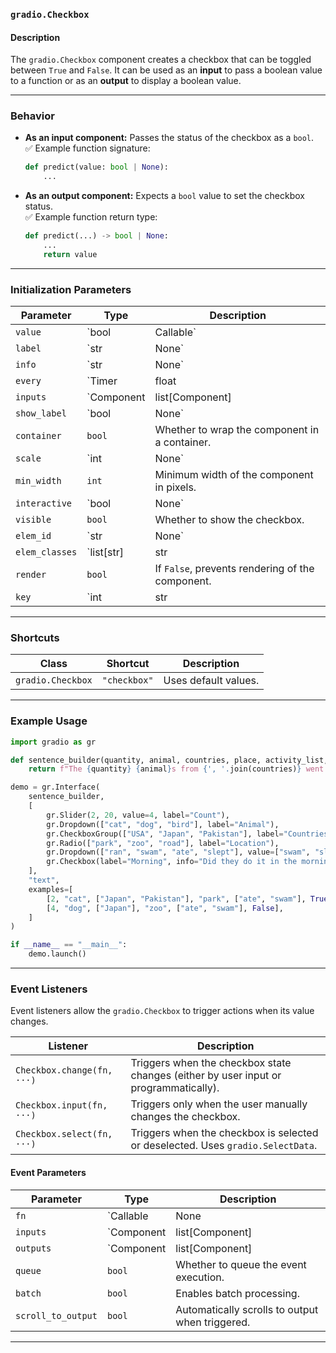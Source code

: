 ### `gradio.Checkbox`  

#### **Description**  
The `gradio.Checkbox` component creates a checkbox that can be toggled between `True` and `False`. It can be used as an **input** to pass a boolean value to a function or as an **output** to display a boolean value.

---

### **Behavior**
- **As an input component:** Passes the status of the checkbox as a `bool`.  
  ✅ Example function signature:  
  ```python
  def predict(value: bool | None):
      ...
  ```
- **As an output component:** Expects a `bool` value to set the checkbox status.  
  ✅ Example function return type:  
  ```python
  def predict(...) -> bool | None:
      ...
      return value
  ```

---

### **Initialization Parameters**
| Parameter | Type | Description |
|-----------|------|-------------|
| `value` | `bool | Callable` | Default value of the checkbox (`True` or `False`). |
| `label` | `str | None` | Label displayed next to the checkbox. |
| `info` | `str | None` | Tooltip text displayed when hovering over the component. |
| `every` | `Timer | float | None` | Runs the function at a set interval. |
| `inputs` | `Component | list[Component] | set[Component] | None` | Input components linked to the checkbox. |
| `show_label` | `bool | None` | Whether to show the label. |
| `container` | `bool` | Whether to wrap the component in a container. |
| `scale` | `int | None` | Defines relative width of the component. |
| `min_width` | `int` | Minimum width of the component in pixels. |
| `interactive` | `bool | None` | Enables user interaction. |
| `visible` | `bool` | Whether to show the checkbox. |
| `elem_id` | `str | None` | Custom HTML element ID. |
| `elem_classes` | `list[str] | str | None` | Custom CSS classes. |
| `render` | `bool` | If `False`, prevents rendering of the component. |
| `key` | `int | str | None` | Unique identifier for state management. |

---

### **Shortcuts**
| **Class** | **Shortcut** | **Description** |
|-----------|--------------|---------------|
| `gradio.Checkbox` | `"checkbox"` | Uses default values. |

---

### **Example Usage**
```python
import gradio as gr

def sentence_builder(quantity, animal, countries, place, activity_list, morning):
    return f"The {quantity} {animal}s from {', '.join(countries)} went to the {place} where they {' and '.join(activity_list)} until the {'morning' if morning else 'night'}."

demo = gr.Interface(
    sentence_builder,
    [
        gr.Slider(2, 20, value=4, label="Count"),
        gr.Dropdown(["cat", "dog", "bird"], label="Animal"),
        gr.CheckboxGroup(["USA", "Japan", "Pakistan"], label="Countries"),
        gr.Radio(["park", "zoo", "road"], label="Location"),
        gr.Dropdown(["ran", "swam", "ate", "slept"], value=["swam", "slept"], multiselect=True, label="Activity"),
        gr.Checkbox(label="Morning", info="Did they do it in the morning?"),
    ],
    "text",
    examples=[
        [2, "cat", ["Japan", "Pakistan"], "park", ["ate", "swam"], True],
        [4, "dog", ["Japan"], "zoo", ["ate", "swam"], False],
    ]
)

if __name__ == "__main__":
    demo.launch()
```

---

### **Event Listeners**
Event listeners allow the `gradio.Checkbox` to trigger actions when its value changes.

| **Listener** | **Description** |
|-------------|----------------|
| `Checkbox.change(fn, ···)` | Triggers when the checkbox state changes (either by user input or programmatically). |
| `Checkbox.input(fn, ···)` | Triggers only when the user manually changes the checkbox. |
| `Checkbox.select(fn, ···)` | Triggers when the checkbox is selected or deselected. Uses `gradio.SelectData`. |

#### **Event Parameters**
| Parameter | Type | Description |
|-----------|------|-------------|
| `fn` | `Callable | None | 'decorator'` | Function to execute when the event is triggered. |
| `inputs` | `Component | list[Component] | None` | Input components linked to the event. |
| `outputs` | `Component | list[Component] | None` | Output components affected by the event. |
| `queue` | `bool` | Whether to queue the event execution. |
| `batch` | `bool` | Enables batch processing. |
| `scroll_to_output` | `bool` | Automatically scrolls to output when triggered. |

---

 